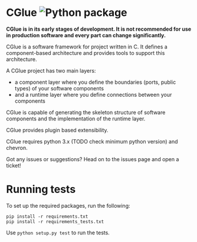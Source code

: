 CGlue ![Python package](https://github.com/RevolutionRobotics/CGlue/workflows/Python%20package/badge.svg)
=====

__CGlue is in its early stages of development. It is not recommended for use in
production software and every part can change significantly.__

CGlue is a software framework for project written in C. It defines a component-based
architecture and provides tools to support this architecture.

A CGlue project has two main layers:
 - a component layer where you define the boundaries (ports, public types) of your software
   components
 - and a runtime layer where you define connections between your components

CGlue is capable of generating the skeleton structure of software components
and the implementation of the runtime layer.

CGlue provides plugin based extensibility.

CGlue requires python 3.x (TODO check minimum python version) and chevron.

Got any issues or suggestions? Head on to the issues page and open a ticket!

Running tests
=============

To set up the required packages, run the following:

```
pip install -r requirements.txt
pip install -r requirements_tests.txt
```

Use `python setup.py test` to run the tests.
